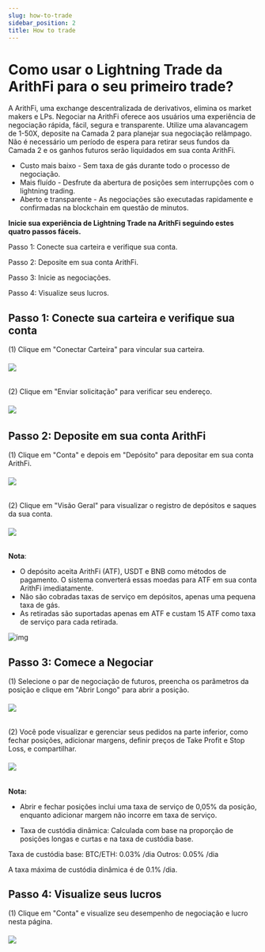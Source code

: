 ```yaml
---
slug: how-to-trade
sidebar_position: 2
title: How to trade
---
```


# Como usar o Lightning Trade da ArithFi para o seu primeiro trade?

A ArithFi, uma exchange descentralizada de derivativos, elimina os market makers e LPs. Negociar na ArithFi oferece aos usuários uma experiência de negociação rápida, fácil, segura e transparente. Utilize uma alavancagem de 1-50X, deposite na Camada 2 para planejar sua negociação relâmpago. Não é necessário um período de espera para retirar seus fundos da Camada 2 e os ganhos futuros serão liquidados em sua conta ArithFi.

- Custo mais baixo - Sem taxa de gás durante todo o processo de negociação.
- Mais fluído - Desfrute da abertura de posições sem interrupções com o lightning trading.
- Aberto e transparente - As negociações são executadas rapidamente e confirmadas na blockchain em questão de minutos.

**Inicie sua experiência de Lightning Trade na ArithFi seguindo estes quatro passos fáceis.**

Passo 1: Conecte sua carteira e verifique sua conta.

Passo 2: Deposite em sua conta ArithFi.

Passo 3: Inicie as negociações.

Passo 4: Visualize seus lucros.

## **Passo 1: Conecte sua carteira e verifique sua conta**

(1) Clique em "Conectar Carteira" para vincular sua carteira.

###### ![](https://bafybeicp5kgnfe7q6vtc6jlprv33setne7hmdwhwthop2juj7j3e257df4.ipfs.nftstorage.link/11.png)

(2) Clique em "Enviar solicitação" para verificar seu endereço.

###### ![](https://bafybeicp5kgnfe7q6vtc6jlprv33setne7hmdwhwthop2juj7j3e257df4.ipfs.nftstorage.link/22.png)

## **Passo 2: Deposite em sua conta ArithFi**

(1) Clique em "Conta" e depois em "Depósito" para depositar em sua conta ArithFi.

###### ![](https://bafybeicp5kgnfe7q6vtc6jlprv33setne7hmdwhwthop2juj7j3e257df4.ipfs.nftstorage.link/33.png)

(2) Clique em "Visão Geral" para visualizar o registro de depósitos e saques da sua conta.

###### ![](https://bafybeicp5kgnfe7q6vtc6jlprv33setne7hmdwhwthop2juj7j3e257df4.ipfs.nftstorage.link/44.png)

**Nota**:

- O depósito aceita ArithFi (ATF), USDT e BNB como métodos de pagamento. O sistema converterá essas moedas para ATF em sua conta ArithFi imediatamente.
- Não são cobradas taxas de serviço em depósitos, apenas uma pequena taxa de gás.
- As retiradas são suportadas apenas em ATF e custam 15 ATF como taxa de serviço para cada retirada.

![img](https://app.abandon.ai/_next/image?url=https%3A%2F%2Fs.gravatar.com%2Favatar%2Fa543fa6ded1c35152e7867d51ea6f1d7%3Fs%3D480%26r%3Dpg%26d%3Dhttps%253A%252F%252Fcdn.auth0.com%252Favatars%252Fsa.png&w=64&q=75)

## **Passo 3: Comece a Negociar**

(1) Selecione o par de negociação de futuros, preencha os parâmetros da posição e clique em "Abrir Longo" para abrir a posição.

###### ![](https://bafybeicu3pvbrwbbnjhovlqizxojkfztcnrssqqbripkhz5yver7xu3lq4.ipfs.nftstorage.link/111.png)

(2) Você pode visualizar e gerenciar seus pedidos na parte inferior, como fechar posições, adicionar margens, definir preços de Take Profit e Stop Loss, e compartilhar.

###### ![](https://bafybeicu3pvbrwbbnjhovlqizxojkfztcnrssqqbripkhz5yver7xu3lq4.ipfs.nftstorage.link/222.png)

**Nota:**

- Abrir e fechar posições inclui uma taxa de serviço de 0,05% da posição, enquanto adicionar margem não incorre em taxa de serviço.

- Taxa de custódia dinâmica: Calculada com base na proporção de posições longas e curtas e na taxa de custódia base.

Taxa de custódia base: BTC/ETH: 0.03% /dia Outros: 0.05% /dia

A taxa máxima de custódia dinâmica é de 0.1% /dia.





## Passo 4: Visualize seus lucros

(1) Clique em "Conta" e visualize seu desempenho de negociação e lucro nesta página.

###### ![](https://bafybeicp5kgnfe7q6vtc6jlprv33setne7hmdwhwthop2juj7j3e257df4.ipfs.nftstorage.link/77.png)
